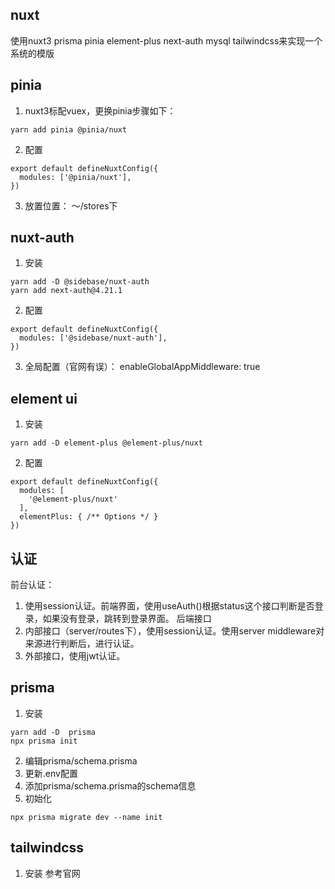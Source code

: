 ## nuxt 
使用nuxt3 prisma pinia element-plus next-auth mysql tailwindcss来实现一个系统的模版

## pinia
1. nuxt3标配vuex，更换pinia步骤如下：
```
yarn add pinia @pinia/nuxt
```
2. 配置
```
export default defineNuxtConfig({
  modules: ['@pinia/nuxt'],
})
```
3. 放置位置：
～/stores下

## nuxt-auth
1. 安装
```
yarn add -D @sidebase/nuxt-auth
yarn add next-auth@4.21.1
```
2. 配置
```
export default defineNuxtConfig({
  modules: ['@sidebase/nuxt-auth'],
})
``` 
3. 全局配置（官网有误）：    enableGlobalAppMiddleware: true

## element ui
1. 安装
```
yarn add -D element-plus @element-plus/nuxt
```
2. 配置
```
export default defineNuxtConfig({
  modules: [
    '@element-plus/nuxt'
  ],
  elementPlus: { /** Options */ }
})
```
## 认证
前台认证：
1. 使用session认证。前端界面，使用useAuth()根据status这个接口判断是否登录，如果没有登录，跳转到登录界面。 
后端接口
1. 内部接口（server/routes下），使用session认证。使用server middleware对来源进行判断后，进行认证。
2. 外部接口，使用jwt认证。 

## prisma
1. 安装
```
yarn add -D  prisma
npx prisma init
```
2. 编辑prisma/schema.prisma
3. 更新.env配置
4. 添加prisma/schema.prisma的schema信息
5. 初始化
```
npx prisma migrate dev --name init 
```

## tailwindcss
1. 安装 参考官网


